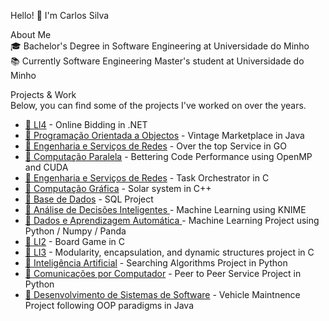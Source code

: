 Hello! 👋 I'm Carlos Silva

About Me  
🎓 Bachelor's Degree in Software Engineering at Universidade do Minho  
📚 Currently Software Engineering Master's student at Universidade do Minho  

Projects & Work  
Below, you can find some of the projects I've worked on over the years.


- [📂 LI4](https://github.com/bekogod/LI4-code) - Online Bidding in .NET  
- [📂 Programação Orientada a Objectos](https://github.com/bekogod/POO) - Vintage Marketplace in Java
- [📂 Engenharia e Serviços de Redes](https://github.com/bekogod/ESR) - Over the top Service in GO 
- [📂 Computação Paralela](https://github.com/bekogod/cpar) - Bettering Code Performance using OpenMP and CUDA 
- [📂 Engenharia e Serviços de Redes](https://github.com/bekogod/ESR) - Task Orchestrator in C
- [📂 Computação Gráfica](https://github.com/bekogod/CG) - Solar system in C++
- [📂 Base de Dados](https://github.com/bekogod/BD) - SQL Project
- [📂 Análise de Decisões Inteligentes ](https://github.com/bekogod/ADI) - Machine Learning using KNIME
- [📂 Dados e Aprendizagem Automática ](https://github.com/bekogod/DAA) - Machine Learning Project using Python / Numpy / Panda
- [📂 LI2](https://github.com/bekogod/LI2) - Board Game in C
- [📂 LI3](https://github.com/bekogod/LI3) - Modularity, encapsulation, and dynamic structures project in C
- [📂 Inteligência Artificial](https://github.com/bekogod/IntelArtific) - Searching Algorithms Project in Python
- [📂 Comunicações por Computador](https://github.com/bekogod/CC) - Peer to Peer Service Project in Python
- [📂 Desenvolvimento de Sistemas de Software](https://github.com/bekogod/DSS) - Vehicle Maintnence Project following OOP paradigms in Java

